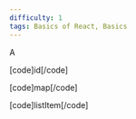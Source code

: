 ```yaml
---
difficulty: 1
tags: Basics of React, Basics
---
```


A


[code]id[/code]


[code]map[/code]


[code]listItem[/code]

